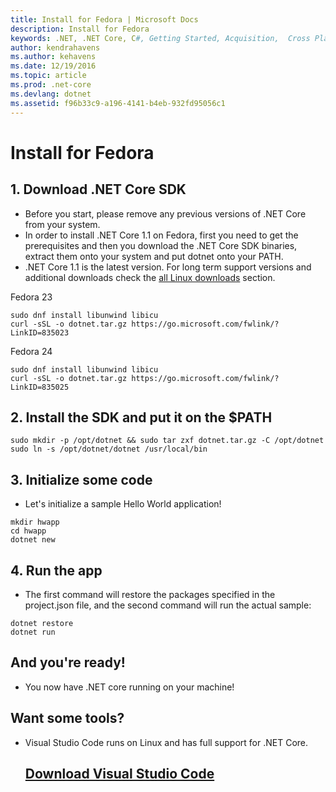 ```yaml
---
title: Install for Fedora | Microsoft Docs
description: Install for Fedora
keywords: .NET, .NET Core, C#, Getting Started, Acquisition,  Cross Platform, Fedora, Linux
author: kendrahavens
ms.author: kehavens
ms.date: 12/19/2016
ms.topic: article
ms.prod: .net-core
ms.devlang: dotnet
ms.assetid: f96b33c9-a196-4141-b4eb-932fd95056c1
---
```


# Install for Fedora
## 1. Download .NET Core SDK
- Before you start, please remove any previous versions of .NET Core from your system.
- In order to install .NET Core 1.1 on Fedora, first you need to get the prerequisites and then you download the .NET Core SDK binaries, extract them onto your system and put dotnet onto your PATH.
- .NET Core 1.1 is the latest version. For long term support versions and additional downloads check the [all Linux downloads](https://www.microsoft.com/net/download/linux) section.

Fedora 23
```
sudo dnf install libunwind libicu
curl -sSL -o dotnet.tar.gz https://go.microsoft.com/fwlink/?LinkID=835023
```
Fedora 24
```
sudo dnf install libunwind libicu
curl -sSL -o dotnet.tar.gz https://go.microsoft.com/fwlink/?LinkID=835025
```
## 2. Install the SDK and put it on the $PATH
```
sudo mkdir -p /opt/dotnet && sudo tar zxf dotnet.tar.gz -C /opt/dotnet
sudo ln -s /opt/dotnet/dotnet /usr/local/bin
```
## 3. Initialize some code
- Let's initialize a sample Hello World application!
```
mkdir hwapp
cd hwapp
dotnet new
```
## 4. Run the app
- The first command will restore the packages specified in the project.json file, and the second command will run the actual sample:
```
dotnet restore
dotnet run
```
## And you're ready!
- You now have .NET core running on your machine!

## Want some tools?
- Visual Studio Code runs on Linux and has full support for .NET Core.
  ## [Download Visual Studio Code](https://code.visualstudio.com/)

